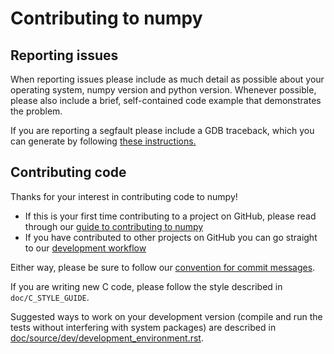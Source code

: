 # Contributing to numpy

## Reporting issues

When reporting issues please include as much detail as possible about your
operating system, numpy version and python version. Whenever possible, please
also include a brief, self-contained code example that demonstrates the problem.

If you are reporting a segfault please include a GDB traceback, which you can
generate by following
[these instructions.](https://github.com/numpy/numpy/blob/master/doc/source/dev/development_environment.rst#debugging)

## Contributing code

Thanks for your interest in contributing code to numpy!

+ If this is your first time contributing to a project on GitHub, please read
through our
[guide to contributing to numpy](http://docs.scipy.org/doc/numpy-dev/dev/index.html)
+ If you have contributed to other projects on GitHub you can go straight to our
[development workflow](http://docs.scipy.org/doc/numpy-dev/dev/gitwash/development_workflow.html)

Either way, please be sure to follow our
[convention for commit messages](http://docs.scipy.org/doc/numpy-dev/dev/gitwash/development_workflow.html#writing-the-commit-message).

If you are writing new C code, please follow the style described in
``doc/C_STYLE_GUIDE``.

Suggested ways to work on your development version (compile and run
the tests without interfering with system packages) are described in
[doc/source/dev/development_environment.rst](doc/source/dev/development_environment.rst).
